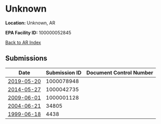 # Unknown

**Location:** Unknown, AR

**EPA Facility ID:** 100000052845

[Back to AR Index](../../index.md)

## Submissions

| Date | Submission ID | Document Control Number |
|------|--------------|-------------------------|
| [2019-05-20](submissions/1000078948.md) | 1000078948 |  |
| [2014-05-27](submissions/1000042735.md) | 1000042735 |  |
| [2009-06-01](submissions/1000001128.md) | 1000001128 |  |
| [2004-06-21](submissions/34805.md) | 34805 |  |
| [1999-06-18](submissions/4438.md) | 4438 |  |
